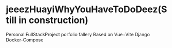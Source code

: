 # jeeezHuayiWhyYouHaveToDoDeez(Still in construction)
Personal FullStackProject porfolio fallery Based on Vue+Vite Django Docker-Compose

